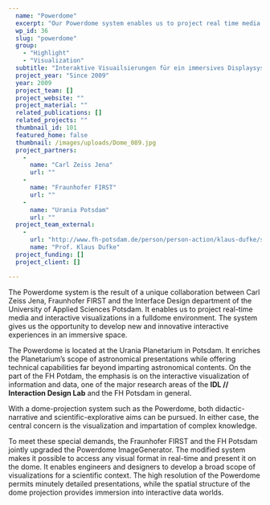 ```yaml
---
  name: "Powerdome"
  excerpt: "Our Powerdome system enables us to project real time media and interactive visualizations in a immersive fulldome environment."
  wp_id: 36
  slug: "powerdome"
  group: 
    - "Highlight"
    - "Visualization"
  subtitle: "Interaktive Visuailsierungen für ein immersives Displaysystem"
  project_year: "Since 2009"
  year: 2009
  project_team: []
  project_website: ""
  project_material: ""
  related_publications: []
  related_projects: ""
  thumbnail_id: 101
  featured_home: false
  thumbnail: /images/uploads/Dome_089.jpg
  project_partners: 
    - 
      name: "Carl Zeiss Jena"
      url: ""
    - 
      name: "Fraunhofer FIRST"
      url: ""
    - 
      name: "Urania Potsdam"
      url: ""
  project_team_external: 
    - 
      url: "http://www.fh-potsdam.de/person/person-action/klaus-dufke/show/Person/"
      name: "Prof. Klaus Dufke"
  project_funding: []
  project_client: []

---
```

The Powerdome system is the result of a unique collaboration between Carl Zeiss Jena, Fraunhofer FIRST and the Interface Design department of the University of Applied Sciences Potsdam. It enables us to project real-time media and interactive visualizations in a fulldome environment. The system gives us the opportunity to develop new and innovative interactive experiences in an immersive space.

The Powerdome is located at the Urania Planetarium in Potsdam. It enriches the Planetarium’s scope of astronomical presentations while offering technical capabilities far beyond imparting astronomical contents. On the part of the FH Potdam, the emphasis is on the interactive visualization of information and data, one of the major research areas of the <strong>IDL // Interaction Design Lab</strong> and the FH Potsdam in general.

With a dome-projection system such as the Powerdome, both didactic-narrative and scientific-explorative aims can be pursued. In either case, the central concern is the visualization and impartation of complex knowledge.

To meet these special demands, the Fraunhofer FIRST and the FH Potsdam jointly upgraded the Powerdome ImageGenerator. The modified system makes it possible to access any visual format in real-time and present it on the dome. It enables engineers and designers to develop a broad scope of visualizations for a scientific context. The high resolution of the Powerdome permits minutely detailed presentations, while the spatial structure of the dome projection provides immersion into interactive data worlds.

